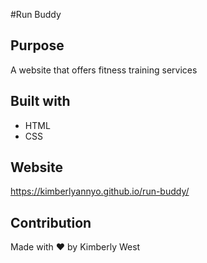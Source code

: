#Run Buddy

## Purpose
A website that offers fitness training services

## Built with
* HTML
* CSS 

## Website
https://kimberlyannyo.github.io/run-buddy/

## Contribution 
Made with ❤️ by Kimberly West
